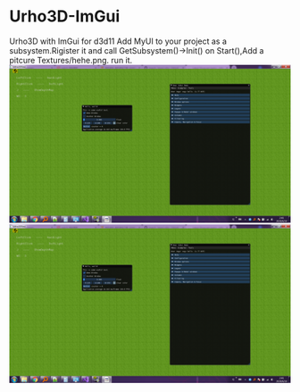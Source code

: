 # Urho3D-ImGui
Urho3D with ImGui for d3d11
Add MyUI to your project as a subsystem.Rigister it and call GetSubsystem<MyUI>()->Init() on Start(),Add a pitcure Textures/hehe.png.
run it.
<img src=b42cc4cb92e2c721f8c371576a0cb04b83c8303b.png>
![ZIP](https://github.com/spwork/Urho3D-ImGui/blob/master/b42cc4cb92e2c721f8c371576a0cb04b83c8303b.png?raw=true)
